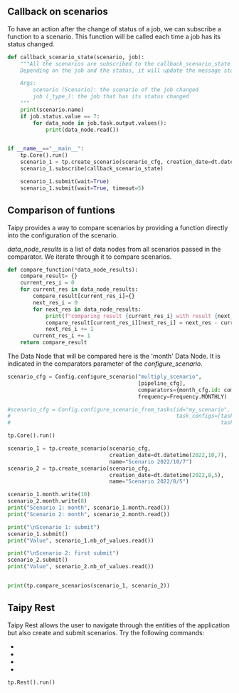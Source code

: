
## Callback on scenarios

To have an action after the change of status of a job, we can subscribe a function to a scenario. This function will be called each time a job has its status changed.


```python
def callback_scenario_state(scenario, job):
    """All the scenarios are subscribed to the callback_scenario_state function. It means whenever a job is done, it is called.
    Depending on the job and the status, it will update the message stored in a json that is then displayed on the GUI.

    Args:
        scenario (Scenario): the scenario of the job changed
        job (_type_): the job that has its status changed
    """
    print(scenario.name)
    if job.status.value == 7:
        for data_node in job.task.output.values():
            print(data_node.read())


if __name__=="__main__":
    tp.Core().run()
    scenario_1 = tp.create_scenario(scenario_cfg, creation_date=dt.datetime(2022,10,7), name="Scenario 2022/10/7")
    scenario_1.subscribe(callback_scenario_state)

    scenario_1.submit(wait=True)
    scenario_1.submit(wait=True, timeout=5)

```

## Comparison of funtions

Taipy provides a way to compare scenarios by providing a function directly into the configuration of the scenario.

_data_node_results_ is a list of data nodes from all scenarios passed in the comparator. We iterate through it to compare scenarios.


```python
def compare_function(*data_node_results):
    compare_result= {}
    current_res_i = 0
    for current_res in data_node_results:
        compare_result[current_res_i]={}
        next_res_i = 0
        for next_res in data_node_results:
            print(f"comparing result {current_res_i} with result {next_res_i}")
            compare_result[current_res_i][next_res_i] = next_res - current_res
            next_res_i += 1
        current_res_i += 1
    return compare_result
```

The Data Node that will be compared here is the 'month' Data Node. It is indicated in the comparators parameter of the _configure_scenario_.


```python
scenario_cfg = Config.configure_scenario("multiply_scenario",
                                         [pipeline_cfg],
                                         comparators={month_cfg.id: compare_function},
                                         frequency=Frequency.MONTHLY)

#scenario_cfg = Config.configure_scenario_from_tasks(id="my_scenario",
#                                                    task_configs=[task_filter_by_month_cfg,
#                                                                  task_count_values_cfg])
```


```python
tp.Core().run()

scenario_1 = tp.create_scenario(scenario_cfg,
                                creation_date=dt.datetime(2022,10,7),
                                name="Scenario 2022/10/7")
scenario_2 = tp.create_scenario(scenario_cfg,
                                creation_date=dt.datetime(2022,8,5),
                                name="Scenario 2022/8/5")

scenario_1.month.write(10)
scenario_2.month.write(8)
print("Scenario 1: month", scenario_1.month.read())
print("Scenario 2: month", scenario_2.month.read())

print("\nScenario 1: submit")
scenario_1.submit()
print("Value", scenario_1.nb_of_values.read())

print("\nScenario 2: first submit")
scenario_2.submit()
print("Value", scenario_2.nb_of_values.read())


print(tp.compare_scenarios(scenario_1, scenario_2))
```

## Taipy Rest

Taipy Rest allows the user to navigate through the entities of the application but also create and submit scenarios. Try the following commands:

- 
- 
- 
- 


```python
tp.Rest().run()
```


